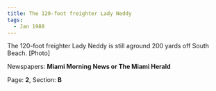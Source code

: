 ```yaml
---  
title: The 120-foot freighter Lady Neddy  
tags:  
  - Jan 1988  
---  
```

  
The 120-foot freighter Lady Neddy is still aground 200 yards off South Beach. [Photo]  
  
Newspapers: **Miami Morning News or The Miami Herald**  
  
Page: **2**, Section: **B** 
